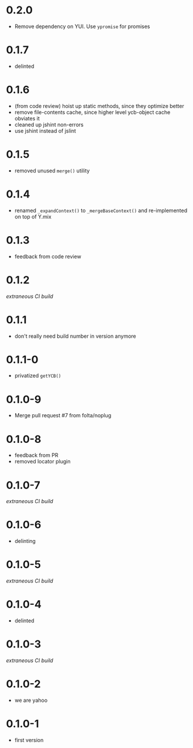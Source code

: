 # 0.2.0

-   Remove dependency on YUI. Use `ypromise` for promises

# 0.1.7

-   delinted

# 0.1.6

-   (from code review) hoist up static methods, since they optimize better
-   remove file-contents cache, since higher level ycb-object cache obviates it
-   cleaned up jshint non-errors
-   use jshint instead of jslint

# 0.1.5

-   removed unused `merge()` utility

# 0.1.4

-   renamed `_expandContext()` to `_mergeBaseContext()` and re-implemented on top of Y.mix

# 0.1.3

-   feedback from code review

# 0.1.2

_extraneous CI build_

# 0.1.1

-   don't really need build number in version anymore

# 0.1.1-0

-   privatized `getYCB()`

# 0.1.0-9

-   Merge pull request #7 from folta/noplug

# 0.1.0-8

-   feedback from PR
-   removed locator plugin

# 0.1.0-7

_extraneous CI build_

# 0.1.0-6

-   delinting

# 0.1.0-5

_extraneous CI build_

# 0.1.0-4

-   delinted

# 0.1.0-3

_extraneous CI build_

# 0.1.0-2

-   we are yahoo

# 0.1.0-1

-   first version
